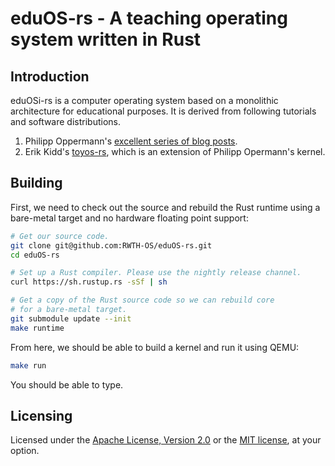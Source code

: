 # eduOS-rs - A teaching operating system written in Rust

## Introduction

eduOSi-rs is a computer operating system based on a monolithic architecture for educational purposes.
It is derived from following tutorials and software distributions.

1. Philipp Oppermann's [excellent series of blog posts][opp].
2. Erik Kidd's [toyos-rs][kidd], which is an extension of Philipp Opermann's kernel.

[opp]: http://blog.phil-opp.com/
[kidd]: http://www.randomhacks.net/bare-metal-rust/
[rust-barebones-kernel]: https://github.com/thepowersgang/rust-barebones-kernel

## Building

First, we need to check out the source and rebuild the Rust runtime using a
bare-metal target and no hardware floating point support:

```sh
# Get our source code.
git clone git@github.com:RWTH-OS/eduOS-rs.git
cd eduOS-rs

# Set up a Rust compiler. Please use the nightly release channel.
curl https://sh.rustup.rs -sSf | sh

# Get a copy of the Rust source code so we can rebuild core
# for a bare-metal target.
git submodule update --init
make runtime
```

From here, we should be able to build a kernel and run it using QEMU:

```sh
make run
```

You should be able to type.

## Licensing

Licensed under the [Apache License, Version 2.0][LICENSE-APACHE] or the
[MIT license][LICENSE-MIT], at your option.

[LICENSE-APACHE]: http://www.apache.org/licenses/LICENSE-2.0
[LICENSE-MIT]: http://opensource.org/licenses/MIT
